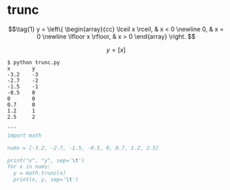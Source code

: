 # trunc
$$\tag{1}
y = \left\{
\begin{array}{cc}
\lceil x \rceil, & x < 0 \newline
0, & x = 0 \newline
\lfloor x \rfloor, & x > 0
\end{array}
\right.
$$

$$\tag{2}
y = [x] 
$$


```shell
$ python trunc.py
x       y
-3.2    -3
-2.7    -2
-1.5    -1
-0.5    0
0       0
0.7     0
1.2     1
2.5     2
```


```python
"""
import math

nums = [-3.2, -2.7, -1.5, -0.5, 0, 0.7, 1.2, 2.5]

print("x", "y", sep='\t')
for x in nums:
  y = math.trunc(x)
  print(x, y, sep='\t')
```
